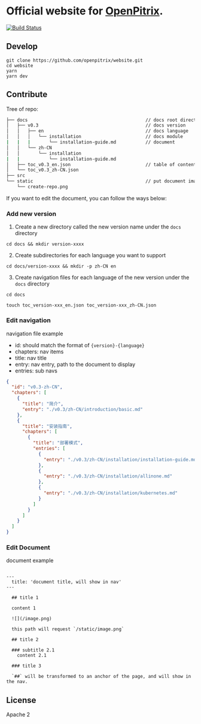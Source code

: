 # Official website for [OpenPitrix](https://github.com/openpitrix/openpitrix).

[![Build Status](https://travis-ci.org/openpitrix/docs.openpitrix.io.svg)](https://travis-ci.org/openpitrix/docs.openpitrix.io)

## Develop

```shell
git clone https://github.com/openpitrix/website.git
cd website
yarn
yarn dev
```

## Contribute

Tree of repo:

```bash
├── docs                                            // docs root directory
│   ├── v0.3                                        // docs version
│   │   ├── en                                      // docs language 
│   │   │   └── installation                        // docs module
|   |   |       └── installation-guide.md           // document
│   │   └── zh-CN
│   │       └── installation
|   |           └── installation-guide.md 
│   ├── toc_v0.3_en.json                            // table of contents, define the page navigation
│   └── toc_v0.3_zh-CN.json
├── src
└── static                                          // put document images here
    └── create-repo.png
```

If you want to edit the document, you can follow the ways below:

### Add new version
 
1. Create a new directory called the new version name under the ``docs`` directory

```shell
cd docs && mkdir version-xxxx
```

2. Create subdirectories for each language you want to support

```shell
cd docs/version-xxxx && mkdir -p zh-CN en
```

3. Create navigation files for each language of the new version under the ``docs`` directory

```shell
cd docs

touch toc_version-xxx_en.json toc_version-xxx_zh-CN.json
```

### Edit navigation

navigation file example

- id: should match the format of ``{version}-{language}``
- chapters: nav items
- title: nav title
- entry: nav entry, path to the document to display
- entries: sub navs

```json
{
  "id": "v0.3-zh-CN",
  "chapters": [
    {
      "title": "简介",
      "entry": "./v0.3/zh-CN/introduction/basic.md"
    },
    {
      "title": "安装指南",
      "chapters": [
        {
          "title": "部署模式",
          "entries": [
            {
              "entry": "./v0.3/zh-CN/installation/installation-guide.md"
            },
            {
              "entry": "./v0.3/zh-CN/installation/allinone.md"
            },
            {
              "entry": "./v0.3/zh-CN/installation/kubernetes.md"
            }
          ]
        }
      ]
    }
  ]
}
```

### Edit Document

document example

```

---
  title: 'document title, will show in nav'
---

  ## title 1

  content 1

  ![](/image.png) 

  this path will request `/static/image.png`

  ## title 2

  ### subtitle 2.1
    content 2.1
  
  ### title 3

  `##` will be transformed to an anchor of the page, and will show in the nav.
```


## License

Apache 2